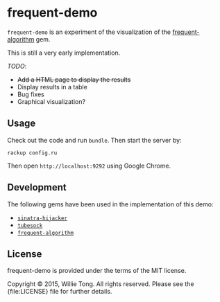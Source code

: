 # frequent-demo

`frequent-demo` is an experiment of the visualization of the [frequent-algorithm](https://github.com/buruzaemon/frequent-algorithm) gem. 

This is still a very early implementation.

_TODO_:
* ~~Add a HTML page to display the results~~
* Display results in a table
* Bug fixes
* Graphical visualization?

## Usage

Check out the code and run `bundle`.
Then start the server by:
    
    rackup config.ru
    

Then open `http://localhost:9292` using Google Chrome.

## Development

The following gems have been used in the implementation of this demo:

* [`sinatra-hijacker`](https://github.com/minoritea/sinatra-hijacker)
* [`tubesock`](https://github.com/ngauthier/tubesock)
* [`frequent-algorithm`](https://github.com/buruzaemon/frequent-algorithm)

## License

frequent-demo is provided under the terms of the MIT license.

Copyright &copy; 2015, Willie Tong. All rights reserved. Please see the {file:LICENSE} file for further details.

